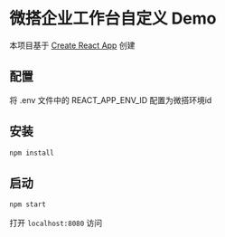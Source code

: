 # 微搭企业工作台自定义 Demo


本项目基于 [Create React App](https://github.com/facebook/create-react-app) 创建

## 配置

将 .env 文件中的 REACT_APP_ENV_ID 配置为微搭环境id

## 安装

```bash
npm install
```

## 启动

```bash
npm start
```

打开 `localhost:8080` 访问